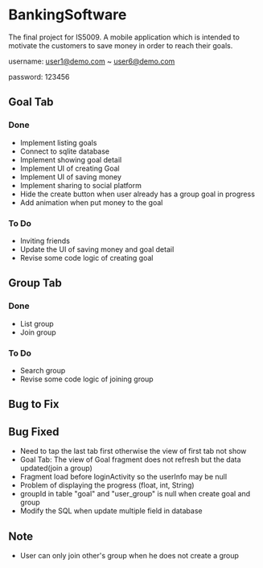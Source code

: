 # BankingSoftware
The final project for IS5009. A mobile application which is intended to motivate the customers to save money in order to reach their goals.

username: user1@demo.com ~ user6@demo.com

password: 123456

## Goal Tab
### Done
- Implement listing goals
- Connect to sqlite database
- Implement showing goal detail
- Implement UI of creating Goal
- Implement UI of saving money
- Implement sharing to social platform
- Hide the create button when user already has a group goal in progress
- Add animation when put money to the goal 

### To Do
- Inviting friends
- Update the UI of saving money and goal detail
- Revise some code logic of creating goal

## Group Tab
### Done
- List group
- Join group
### To Do
- Search group
- Revise some code logic of joining group
## Bug to Fix

 
## Bug Fixed
- Need to tap the last tab first otherwise the view of first tab not show
- Goal Tab: The view of Goal fragment does not refresh but the data updated(join a group)
- Fragment load before loginActivity so the userInfo may be null
- Problem of displaying the progress (float, int, String)
- groupId in table "goal" and "user_group" is null when create goal and group
- Modify the SQL when update multiple field in database
## Note
- User can only join other's group when he does not create a group
